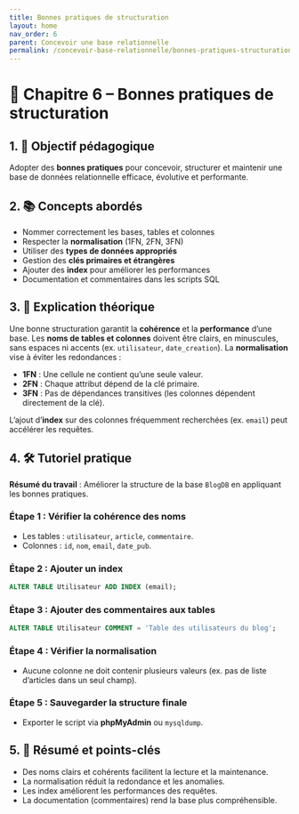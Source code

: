 ```yaml
---
title: Bonnes pratiques de structuration
layout: home
nav_order: 6
parent: Concevoir une base relationnelle
permalink: /concevoir-base-relationnelle/bonnes-pratiques-structuration/
---
```


# 📘 Chapitre 6 – Bonnes pratiques de structuration

## 1. 🎯 Objectif pédagogique

Adopter des **bonnes pratiques** pour concevoir, structurer et maintenir une base de données relationnelle efficace, évolutive et performante.

## 2. 📚 Concepts abordés

* Nommer correctement les bases, tables et colonnes
* Respecter la **normalisation** (1FN, 2FN, 3FN)
* Utiliser des **types de données appropriés**
* Gestion des **clés primaires et étrangères**
* Ajouter des **index** pour améliorer les performances
* Documentation et commentaires dans les scripts SQL

## 3. 🧠 Explication théorique

Une bonne structuration garantit la **cohérence** et la **performance** d’une base.
Les **noms de tables et colonnes** doivent être clairs, en minuscules, sans espaces ni accents (ex. `utilisateur`, `date_creation`).
La **normalisation** vise à éviter les redondances :

* **1FN** : Une cellule ne contient qu’une seule valeur.
* **2FN** : Chaque attribut dépend de la clé primaire.
* **3FN** : Pas de dépendances transitives (les colonnes dépendent directement de la clé).

L’ajout d’**index** sur des colonnes fréquemment recherchées (ex. `email`) peut accélérer les requêtes.

## 4. 🛠 Tutoriel pratique

**Résumé du travail** : Améliorer la structure de la base `BlogDB` en appliquant les bonnes pratiques.

### Étape 1 : Vérifier la cohérence des noms

* Les tables : `utilisateur`, `article`, `commentaire`.
* Colonnes : `id`, `nom`, `email`, `date_pub`.

### Étape 2 : Ajouter un index

```sql
ALTER TABLE Utilisateur ADD INDEX (email);
```

### Étape 3 : Ajouter des commentaires aux tables

```sql
ALTER TABLE Utilisateur COMMENT = 'Table des utilisateurs du blog';
```

### Étape 4 : Vérifier la normalisation

* Aucune colonne ne doit contenir plusieurs valeurs (ex. pas de liste d’articles dans un seul champ).

### Étape 5 : Sauvegarder la structure finale

* Exporter le script via **phpMyAdmin** ou `mysqldump`.

## 5. 🧾 Résumé et points-clés

* Des noms clairs et cohérents facilitent la lecture et la maintenance.
* La normalisation réduit la redondance et les anomalies.
* Les index améliorent les performances des requêtes.
* La documentation (commentaires) rend la base plus compréhensible.
